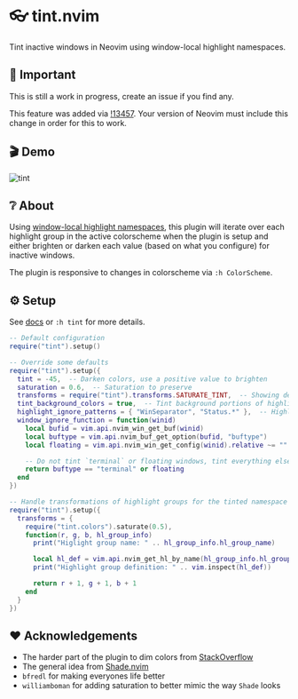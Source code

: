 # :eyeglasses: tint.nvim

Tint inactive windows in Neovim using window-local highlight namespaces.

## :construction: Important

This is still a work in progress, create an issue if you find any.

This feature was added via [!13457](https://github.com/neovim/neovim/pull/13457). Your version of Neovim must
include this change in order for this to work.

## :clapper: Demo

![tint](https://user-images.githubusercontent.com/31262046/188242698-3588074d-176b-4926-834f-ab9cf6302cd2.gif)

## :grey_question: About

Using [window-local highlight namespaces](https://github.com/neovim/neovim/pull/13457), this plugin will iterate
over each highlight group in the active colorscheme when the plugin is setup and either brighten or darken each
value (based on what you configure) for inactive windows.

The plugin is responsive to changes in colorscheme via `:h ColorScheme`.

## :gear: Setup

See [docs](DOC.md) or `:h tint` for more details.

```lua
-- Default configuration
require("tint").setup()

-- Override some defaults
require("tint").setup({
  tint = -45,  -- Darken colors, use a positive value to brighten
  saturation = 0.6,  -- Saturation to preserve
  transforms = require("tint").transforms.SATURATE_TINT,  -- Showing default behavior, but value here can be predefined set of transforms
  tint_background_colors = true,  -- Tint background portions of highlight groups
  highlight_ignore_patterns = { "WinSeparator", "Status.*" },  -- Highlight group patterns to ignore, see `string.find`
  window_ignore_function = function(winid)
    local bufid = vim.api.nvim_win_get_buf(winid)
    local buftype = vim.api.nvim_buf_get_option(bufid, "buftype")
    local floating = vim.api.nvim_win_get_config(winid).relative ~= ""

    -- Do not tint `terminal` or floating windows, tint everything else
    return buftype == "terminal" or floating
  end
})

-- Handle transformations of highlight groups for the tinted namespace yourself
require("tint").setup({
  transforms = {
    require("tint.colors").saturate(0.5),
    function(r, g, b, hl_group_info)
      print("Higlight group name: " .. hl_group_info.hl_group_name)

      local hl_def = vim.api.nvim_get_hl_by_name(hl_group_info.hl_group_name)
      print("Highlight group definition: " .. vim.inspect(hl_def))

      return r + 1, g + 1, b + 1
    end
  }
})
```

## :heart: Acknowledgements

- The harder part of the plugin to dim colors from [StackOverflow](https://stackoverflow.com/questions/72424838/programmatically-lighten-or-darken-a-hex-color-in-lua-nvim-highlight-colors)
- The general idea from [Shade.nvim](https://github.com/sunjon/Shade.nvim)
- `bfredl` for making everyones life better
- `williamboman` for adding saturation to better mimic the way `Shade` looks
